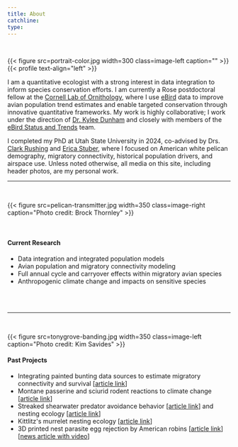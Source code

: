 ```yaml
---
title: About
catchline:
type:
---
```


</br>

{{< figure src=portrait-color.jpg width=300 class=image-left caption="" >}}{{< profile text-align="left" >}}

I am a quantitative ecologist with a strong interest in data integration to inform species conservation efforts. I am currently a Rose postdoctoral fellow at the [Cornell Lab of Ornithology](https://www.birds.cornell.edu/home/), where I use [eBird](https://ebird.org/home) data to improve avian population trend estimates and enable targeted conservation through innovative quantitative frameworks. My work is highly collaborative; I work under the direction of [Dr. Kylee Dunham](https://www.birds.cornell.edu/home/staff/kylee-dunham/) and closely with members of the [eBird Status and Trends](https://science.ebird.org/en/status-and-trends) team.

I completed my PhD at Utah State University in 2024, co-advised by Drs. [Clark Rushing](https://www.rushinglab.com/) and [Erica Stuber](https://efstuber.wixsite.com/xscaleeco/), where I focused on American white pelican demography, migratory connectivity, historical population drivers, and airspace use.
Unless noted otherwise, all media on this site, including header photos, are my personal work.

___

</br>

{{< figure src=pelican-transmitter.jpg width=350 class=image-right caption="Photo credit: Brock Thornley" >}}

</br>

#### Current Research
* Data integration and integrated population models
* Avian population and migratory connectivity modeling
* Full annual cycle and carryover effects within migratory avian species
* Anthropogenic climate change and impacts on sensitive species

</br>
</br>

___

</br>

{{< figure src=tonygrove-banding.jpg width=350 class=image-left caption="Photo credit: Kim Savides" >}}
#### Past Projects
* Integrating painted bunting data sources to estimate migratory connectivity and survival [[article link](https://doi.org/10.1101/2020.07.23.217554)]
* Montane passerine and sciurid rodent reactions to climate change [[article link](https://doi.org/10.3390/f10020084)]
* Streaked shearwater predator avoidance behavior [[article link](http://www.marineornithology.org/content/get.cgi?rn=1273)] and nesting ecology [[article link](https://www.jstage.jst.go.jp/article/osj/18/2/18_189/_article/-char/en)]
* Kittlitz's murrelet nesting ecology [[article link](https://www.fws.gov/uploadedFiles/Region_7/NWRS/Zone_2/Kodiak/PDF/Report2017.3_Kittlitz%27sMurreletNestingEcology_2016ProgressReport_KodiakNWR.pdf)]
* 3D printed nest parasite egg rejection by American robins [[article link](https://peerj.com/articles/965/)] [[news article with video](https://www.earthtouchnews.com/discoveries/innovation/3d-printed-fake-eggs-could-help-us-find-out-how-birds-spot-impostors-in-the-nest/)]

</br>
</br>